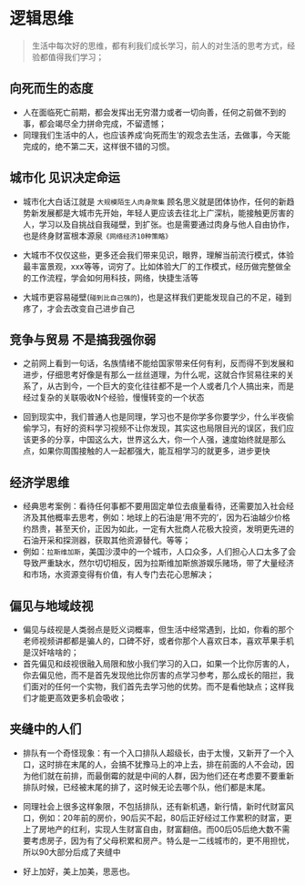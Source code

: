 # 逻辑思维

> 生活中每次好的思维，都有利我们成长学习，前人的对生活的思考方式，经验都值得我们学习；

## 向死而生的态度
- 人在面临死亡前期，都会发挥出无穷潜力或者一切向善，任何之前做不到的事，都会竭尽全力拼命完成，不留遗憾；
- 同理我们生活中的人，也应该养成‘向死而生’的观念去生活，去做事，今天能完成的，绝不第二天，这样很不错的习惯。

## 城市化 见识决定命运
- 城市化大白话江就是 ``大规模陌生人肉身聚集`` 顾名思义就是团体协作，任何的新趋势新发展都是大城市先开始，年轻人更应该去往北上广深杭，能接触更厉害的人，学习以及自挑战自我碰壁，到扩张。也是需要通过肉身与他人自由协作，也是终身财富根本源泉``《网络经济10种策略》``

- 大城市不仅仅这些，更多还会我们带来见识，眼界，理解当前流行模式，体验最丰富景观，xxx等等，词穷了。比如体验大厂的工作模式，经历做完整做全的工作流程，学会如何用科技，网络，快捷生活等

- 大城市更容易碰壁(``碰到比自己强的``)，也是这样我们更能发现自己的不足，碰到疼了，才会去改变自己进步自己

## 竞争与贸易 不是搞我强你弱
- 之前网上看到一句话，名族情绪不能给国家带来任何有利，反而得不到发展和进步，仔细思考好像是有那么一丝丝道理，为什么呢，这就合作贸易往来的关系了，从古到今，一个巨大的变化往往都不是一个人或者几个人搞出来，而是经过复杂的关联吸收N个经验，慢慢转变的一个状态

- 回到现实中，我们普通人也是同理，学习也不是你学多你要学少，什么半夜偷偷学习，有好的资料学习视频不让你发现，其实这也局限目光的误区，我们应该更多的分享，中国这么大，世界这么大，你一个人强，速度始终就是那么点，如果你周围接触的人一起都强大，能互相学习的就更多，进步更快

## 经济学思维
- 经典思考案例：看待任何事都不要用固定单位去痕量看待，还需要加入社会经济及其他概率去思考，例如：地球上的石油是‘用不完的’，因为石油越少价格约昂贵，甚至天价，正因为如此，一定有大批商人花极大投资，发明更先进的石油开采和探测器，获取其他资源替代。等等；
- 例如：``拉斯维加斯``，美国沙漠中的一个城市，人口众多，人们担心人口太多了会导致严重缺水，然尔切切相反，因为拉斯维加斯旅游娱乐赌场，带了大量经济和市场，水资源变得有价值，有人专门去花心思解决；

## 偏见与地域歧视
* 偏见与歧视是人类弱点是贬义词概率，但生活中经常遇到，比如，你看的那个老师视频讲都都是骗人的，口碑不好，或者你那个人喜欢日本，喜欢苹果手机是汉奸啥啥的；
* 首先偏见和歧视很融入局限和放小我们学习的入口，如果一个比你厉害的人，你去偏见他，而不是首先发现他比你厉害的点学习参考，那么成长的阻拦，我们面对的任何一个实物，我们首先去学习他的优势。而不是看他缺点；这样我们才能更高效更多机会吸收；

## 夹缝中的人们
* 排队有一个奇怪现象：有一个入口排队人超级长，由于太慢，又新开了一个入口，这时排在末尾的人，会搞不犹豫马上的冲上去，排在前面的人不会动，因为他们就在前排，而最倒霉的就是中间的人群，因为他们还在考虑要不要重新排队时候，已经被末尾的排了，这时候无论去哪个队，他们都是末尾。
- 同理社会上很多这样象限，不包括排队，还有新机遇，新行情，新时代财富风口，例如：20年前的房价，90后买不起，80后正好经过工作累积的财富，更上了房地产的红利，实现人生财富自由，财富翻倍。而00后05后绝大数不需要考虑房子，因为有了父母积累和房产。特么是一二线城市的，更不用担忧，所以90大部分后成了夹缝中

* 好上加好，美上加美，思恶也。